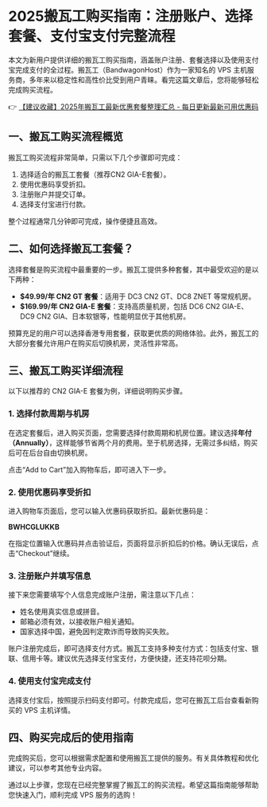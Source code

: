 # 2025搬瓦工购买指南：注册账户、选择套餐、支付宝支付完整流程

本文为新用户提供详细的搬瓦工购买指南，涵盖账户注册、套餐选择以及使用支付宝完成支付的全过程。搬瓦工（BandwagonHost）作为一家知名的 VPS 主机服务商，多年来以稳定性和高性价比受到用户青睐。看完这篇文章后，您将能够轻松完成购买流程。

👉 [【建议收藏】2025年搬瓦工最新优惠套餐整理汇总 - 每日更新最新可用优惠码](https://bit.ly/banwagon)

## 一、搬瓦工购买流程概览

搬瓦工购买流程非常简单，只需以下几个步骤即可完成：

1. 选择适合的搬瓦工套餐（推荐CN2 GIA-E套餐）。
2. 使用优惠码享受折扣。
3. 注册账户并提交订单。
4. 选择支付宝进行付款。

整个过程通常几分钟即可完成，操作便捷且高效。

## 二、如何选择搬瓦工套餐？

选择套餐是购买流程中最重要的一步。搬瓦工提供多种套餐，其中最受欢迎的是以下两种：

- **$49.99/年 CN2 GT 套餐**：适用于 DC3 CN2 GT、DC8 ZNET 等常规机房。
- **$169.99/年 CN2 GIA-E 套餐**：支持高质量机房，包括 DC6 CN2 GIA-E、DC9 CN2 GIA、日本软银等，性能明显优于其他机房。

预算充足的用户可以选择香港专用套餐，获取更优质的网络体验。此外，搬瓦工的大部分套餐允许用户在购买后切换机房，灵活性非常高。

## 三、搬瓦工购买详细流程

以下以推荐的 CN2 GIA-E 套餐为例，详细说明购买步骤。

### 1. 选择付款周期与机房

在选定套餐后，进入购买页面，您需要选择付款周期和机房位置。建议选择**年付（Annually）**，这样能够节省两个月的费用。至于机房选择，无需过多纠结，购买后可在后台自由切换机房。

点击“Add to Cart”加入购物车后，即可进入下一步。

### 2. 使用优惠码享受折扣

进入购物车页面后，您可以输入优惠码获取折扣。最新优惠码是：

**BWHCGLUKKB**

在指定位置输入优惠码并点击验证后，页面将显示折扣后的价格。确认无误后，点击“Checkout”继续。

### 3. 注册账户并填写信息

接下来您需要填写个人信息完成账户注册，需注意以下几点：

- 姓名使用真实信息或拼音。
- 邮箱必须有效，以接收账户相关通知。
- 国家选择中国，避免因判定欺诈而导致购买失败。

账户注册完成后，即可选择支付方式。搬瓦工支持多种支付方式：包括支付宝、银联、信用卡等。建议优先选择支付宝支付，方便快捷，还支持花呗分期。

### 4. 使用支付宝完成支付

选择支付宝后，按照提示扫码支付即可。付款完成后，您可在搬瓦工后台查看新购买的 VPS 主机详情。

## 四、购买完成后的使用指南

完成购买后，您可以根据需求配置和使用搬瓦工提供的服务。有关具体教程和优化建议，可以参考其他专业内容。

通过以上步骤，您现在已经完整掌握了搬瓦工的购买流程。希望这篇指南能够帮助您快速入门，顺利完成 VPS 服务的选购！